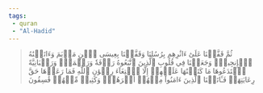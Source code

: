 ```yaml
---
tags: 
 - quran 
 - "Al-Hadid"
---
```


> ثُمَّ قَفَّيۡنَا عَلَىٰٓ ءَاثَٰرِهِم بِرُسُلِنَا وَقَفَّيۡنَا بِعِيسَى ٱبۡنِ مَرۡيَمَ وَءَاتَيۡنَٰهُ ٱلۡإِنجِيلَۖ وَجَعَلۡنَا فِي قُلُوبِ ٱلَّذِينَ ٱتَّبَعُوهُ رَأۡفَةٗ وَرَحۡمَةٗۚ وَرَهۡبَانِيَّةً ٱبۡتَدَعُوهَا مَا كَتَبۡنَٰهَا عَلَيۡهِمۡ إِلَّا ٱبۡتِغَآءَ رِضۡوَٰنِ ٱللَّهِ فَمَا رَعَوۡهَا حَقَّ رِعَايَتِهَاۖ فَـَٔاتَيۡنَا ٱلَّذِينَ ءَامَنُواْ مِنۡهُمۡ أَجۡرَهُمۡۖ وَكَثِيرٞ مِّنۡهُمۡ فَٰسِقُونَ
